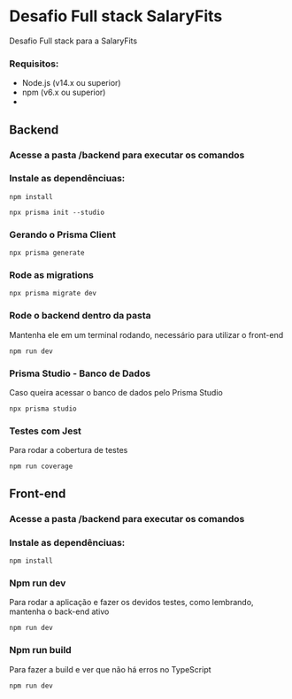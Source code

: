 # Desafio Full stack SalaryFits
Desafio Full stack para a SalaryFits

### Requisitos:
 - Node.js (v14.x ou superior)
 - npm (v6.x ou superior)
 - 
## Backend
### Acesse a pasta /backend para executar os comandos

### Instale as dependênciuas:
```
npm install
```

```
npx prisma init --studio
```

### Gerando o Prisma Client
```
npx prisma generate
```

### Rode as migrations
```
npx prisma migrate dev
```

### Rode o backend dentro da pasta
Mantenha ele em um terminal rodando, necessário para utilizar o front-end
```
npm run dev
```

### Prisma Studio - Banco de Dados
Caso queira acessar o banco de dados pelo Prisma Studio
```
npx prisma studio
```

### Testes com Jest
Para rodar a cobertura de testes
```
npm run coverage
```

## Front-end
### Acesse a pasta /backend para executar os comandos

### Instale as dependênciuas:
```
npm install
```

### Npm run dev
Para rodar a aplicação e fazer os devidos testes, como lembrando, mantenha o back-end ativo
```
npm run dev
```

### Npm run build
Para fazer a build e ver que não há erros no TypeScript
```
npm run dev
```

